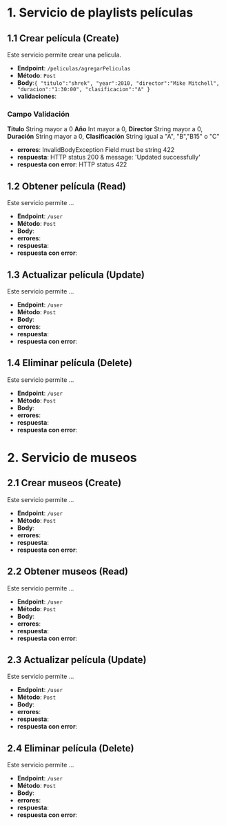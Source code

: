 # 1. Servicio de playlists películas
## 1.1 Crear película (Create)
Este servicio permite crear una pelicula.
- **Endpoint**: `/peliculas/agregarPeliculas`
- **Método**: `Post`
- **Body**:`{
"titulo":"shrek",
"year":2010,
"director":"Mike Mitchell",
"duracion":"1:30:00",
"clasificacion":"A"
}`
- **validaciones**:
### Campo  Validación  ###
**Titulo** String mayor a 0 **Año** Int mayor a 0, **Director** String mayor a 0, **Duración** String mayor a 0, 
**Clasificación** String igual a "A", "B","B15" o "C"
- **errores**: InvalidBodyException	Field must be string	422
- **respuesta**: HTTP status 200 & message: 'Updated successfully'
- **respuesta con error**: HTTP status 422

## 1.2 Obtener película (Read)
Este servicio permite ...
- **Endpoint**: `/user`
- **Método**: `Post`
- **Body**:
- **errores**:
- **respuesta**:
- **respuesta con error**:

## 1.3 Actualizar película (Update)
Este servicio permite ...
- **Endpoint**: `/user`
- **Método**: `Post`
- **Body**:
- **errores**:
- **respuesta**:
- **respuesta con error**:

## 1.4 Eliminar película (Delete)
Este servicio permite ...
- **Endpoint**: `/user`
- **Método**: `Post`
- **Body**:
- **errores**:
- **respuesta**:
- **respuesta con error**:

# 2. Servicio de museos
## 2.1 Crear museos (Create)
Este servicio permite ...
- **Endpoint**: `/user`
- **Método**: `Post`
- **Body**:
- **errores**:
- **respuesta**:
- **respuesta con error**:

## 2.2 Obtener museos (Read)
Este servicio permite ...
- **Endpoint**: `/user`
- **Método**: `Post`
- **Body**:
- **errores**:
- **respuesta**:
- **respuesta con error**:

## 2.3 Actualizar película (Update)
Este servicio permite ...
- **Endpoint**: `/user`
- **Método**: `Post`
- **Body**:
- **errores**:
- **respuesta**:
- **respuesta con error**:

## 2.4 Eliminar película (Delete)
Este servicio permite ...
- **Endpoint**: `/user`
- **Método**: `Post`
- **Body**:
- **errores**:
- **respuesta**:
- **respuesta con error**:

